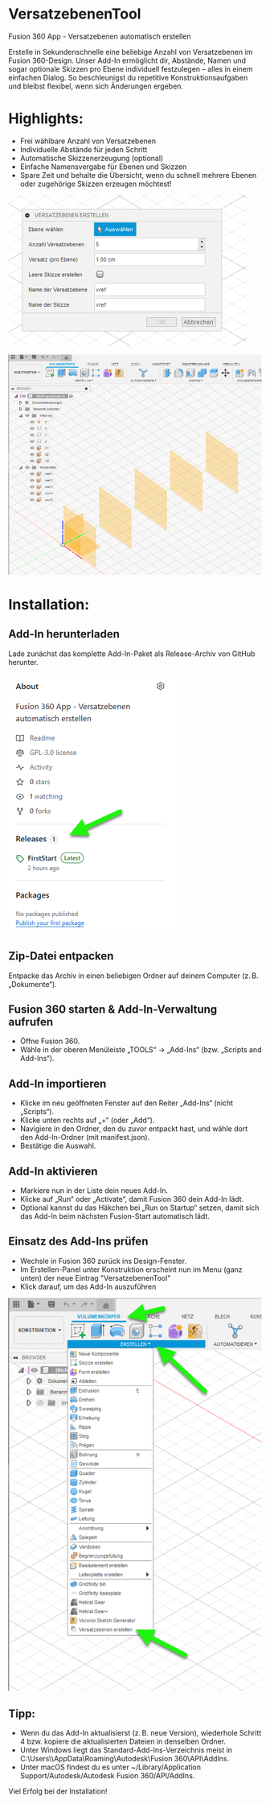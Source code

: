 # VersatzebenenTool
Fusion 360 App - Versatzebenen automatisch erstellen

Erstelle in Sekundenschnelle eine beliebige Anzahl von Versatzebenen im Fusion 360-Design.
Unser Add-In ermöglicht dir, Abstände, Namen und sogar optionale Skizzen pro Ebene individuell festzulegen – alles in einem einfachen Dialog.
So beschleunigst du repetitive Konstruktionsaufgaben und bleibst flexibel, wenn sich Änderungen ergeben.

# Highlights:
- Frei wählbare Anzahl von Versatzebenen
- Individuelle Abstände für jeden Schritt
- Automatische Skizzenerzeugung (optional)
- Einfache Namensvergabe für Ebenen und Skizzen
- Spare Zeit und behalte die Übersicht, wenn du schnell mehrere Ebenen oder zugehörige Skizzen erzeugen möchtest!

![VersatzebenenTool Dialog](images/VersatzebenenToolDialog.png)

![Erstellte Versatzebenen](images/VersatzebenenErstellt.png)

# Installation:
## Add-In herunterladen
Lade zunächst das komplette Add-In-Paket als Release-Archiv von GitHub herunter.

![Download Archiv](images/DownloadRelease.png)

## Zip-Datei entpacken
Entpacke das Archiv in einen beliebigen Ordner auf deinem Computer (z. B. „Dokumente“).

## Fusion 360 starten & Add-In-Verwaltung aufrufen
- Öffne Fusion 360.
- Wähle in der oberen Menüleiste „TOOLS“ → „Add-Ins“ (bzw. „Scripts and Add-Ins“).

## Add-In importieren
- Klicke im neu geöffneten Fenster auf den Reiter „Add-Ins“ (nicht „Scripts“).
- Klicke unten rechts auf „+“ (oder „Add“).
- Navigiere in den Ordner, den du zuvor entpackt hast, und wähle dort den Add-In-Ordner (mit manifest.json).
- Bestätige die Auswahl.

## Add-In aktivieren
- Markiere nun in der Liste dein neues Add-In.
- Klicke auf „Run“ oder „Activate“, damit Fusion 360 dein Add-In lädt.
- Optional kannst du das Häkchen bei „Run on Startup“ setzen, damit sich das Add-In beim nächsten Fusion-Start automatisch lädt.

## Einsatz des Add-Ins prüfen
- Wechsle in Fusion 360 zurück ins Design-Fenster.
- Im Erstellen-Panel unter Konstruktion erscheint nun im Menu (ganz unten) der neue Eintrag "VersatzebenenTool"
- Klick darauf, um das Add-In auszuführen

![Tool im Menü](images/VersatzebenenToolMenu.png)

## Tipp:
- Wenn du das Add-In aktualisierst (z. B. neue Version), wiederhole Schritt 4 bzw. kopiere die aktualisierten Dateien in denselben Ordner.
- Unter Windows liegt das Standard-Add-Ins-Verzeichnis meist in
C:\\Users\\<Benutzername>\\AppData\\Roaming\\Autodesk\\Fusion 360\\API\\AddIns.
- Unter macOS findest du es unter
~/Library/Application Support/Autodesk/Autodesk Fusion 360/API/AddIns.

Viel Erfolg bei der Installation!
